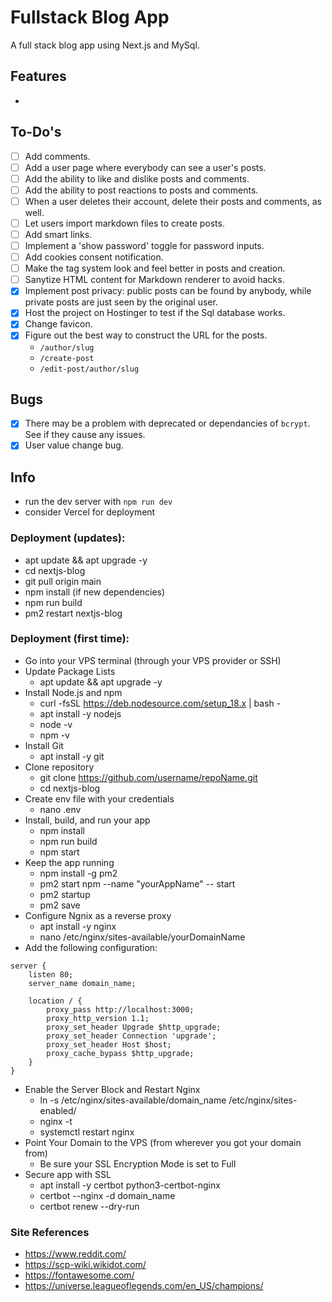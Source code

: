 # Fullstack Blog App

A full stack blog app using Next.js and MySql.

## Features

- 

## To-Do's

- [ ] Add comments.
- [ ] Add a user page where everybody can see a user's posts.
- [ ] Add the ability to like and dislike posts and comments.
- [ ] Add the ability to post reactions to posts and comments.
- [ ] When a user deletes their account, delete their posts and comments, as well.
- [ ] Let users import markdown files to create posts.
- [ ] Add smart links.
- [ ] Implement a 'show password' toggle for password inputs.
- [ ] Add cookies consent notification.
- [ ] Make the tag system look and feel better in posts and creation.
- [ ] Sanytize HTML content for Markdown renderer to avoid hacks.
- [x] Implement post privacy: public posts can be found by anybody, while private posts are just seen by the original user.
- [x] Host the project on Hostinger to test if the Sql database works.
- [x] Change favicon.
- [x] Figure out the best way to construct the URL for the posts.
  - `/author/slug`
  - `/create-post`
  - `/edit-post/author/slug`

## Bugs

- [x] There may be a problem with deprecated or dependancies of `bcrypt`. See if they cause any issues.
- [x] User value change bug.

## Info

- run the dev server with `npm run dev`
- consider Vercel for deployment

### Deployment (updates):

- apt update && apt upgrade -y
- cd nextjs-blog
- git pull origin main
- npm install (if new dependencies)
- npm run build
- pm2 restart nextjs-blog

### Deployment (first time):

- Go into your VPS terminal (through your VPS provider or SSH)
- Update Package Lists
  - apt update && apt upgrade -y
- Install Node.js and npm
  - curl -fsSL https://deb.nodesource.com/setup_18.x | bash -
  - apt install -y nodejs
  - node -v
  - npm -v
- Install Git
  - apt install -y git
- Clone repository
  - git clone https://github.com/username/repoName.git
  - cd nextjs-blog
- Create env file with your credentials
  - nano .env
- Install, build, and run your app
  - npm install
  - npm run build
  - npm start
- Keep the app running
  - npm install -g pm2
  - pm2 start npm --name "yourAppName" -- start
  - pm2 startup
  - pm2 save
- Configure Ngnix as a reverse proxy
  - apt install -y nginx
  - nano /etc/nginx/sites-available/yourDomainName
- Add the following configuration:

```
server {
    listen 80;
    server_name domain_name;

    location / {
        proxy_pass http://localhost:3000;
        proxy_http_version 1.1;
        proxy_set_header Upgrade $http_upgrade;
        proxy_set_header Connection 'upgrade';
        proxy_set_header Host $host;
        proxy_cache_bypass $http_upgrade;
    }
}
```

- Enable the Server Block and Restart Nginx
  - ln -s /etc/nginx/sites-available/domain_name /etc/nginx/sites-enabled/
  - nginx -t
  - systemctl restart nginx
- Point Your Domain to the VPS (from wherever you got your domain from)
  - Be sure your SSL Encryption Mode is set to Full
- Secure app with SSL
  - apt install -y certbot python3-certbot-nginx
  - certbot --nginx -d domain_name
  - certbot renew --dry-run

### Site References

- https://www.reddit.com/
- https://scp-wiki.wikidot.com/
- https://fontawesome.com/
- https://universe.leagueoflegends.com/en_US/champions/